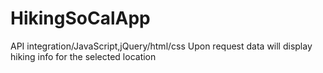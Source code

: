 # HikingSoCalApp
API integration/JavaScript,jQuery/html/css 
Upon request data will display hiking info for the selected location

